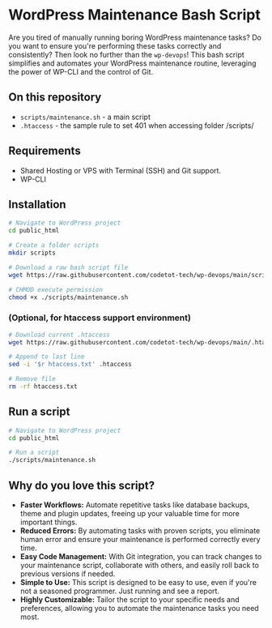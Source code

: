# WordPress Maintenance Bash Script

Are you tired of manually running boring WordPress maintenance tasks? Do you want to ensure you're performing these tasks correctly and consistently? Then look no further than the `wp-devops`!
This bash script simplifies and automates your WordPress maintenance routine, leveraging the power of WP-CLI and the control of Git.

## On this repository

- `scripts/maintenance.sh` - a main script
- `.htaccess` - the sample rule to set 401 when accessing folder /scripts/

## Requirements

- Shared Hosting or VPS with Terminal (SSH) and Git support.
- WP-CLI

## Installation

```bash
# Navigate to WordPress project
cd public_html

# Create a folder scripts
mkdir scripts

# Download a raw bash script file
wget https://raw.githubusercontent.com/codetot-tech/wp-devops/main/scripts/maintenance.sh

# CHMOD execute permission
chmod +x ./scripts/maintenance.sh
```

### (Optional, for htaccess support environment)

```bash
# Download current .htaccess
wget https://raw.githubusercontent.com/codetot-tech/wp-devops/main/.htaccess htaccess.txt

# Append to last line
sed -i '$r htaccess.txt' .htaccess

# Remove file
rm -rf htaccess.txt
```

## Run a script

```bash
# Navigate to WordPress project
cd public_html

# Run a script
./scripts/maintenance.sh
```

## Why do you love this script?

- **Faster Workflows:** Automate repetitive tasks like database backups, theme and plugin updates, freeing up your valuable time for more important things.
- **Reduced Errors:** By automating tasks with proven scripts, you eliminate human error and ensure your maintenance is performed correctly every time.
- **Easy Code Management:** With Git integration, you can track changes to your maintenance script, collaborate with others, and easily roll back to previous versions if needed.
- **Simple to Use:** This script is designed to be easy to use, even if you're not a seasoned programmer. Just running and see a report.
- **Highly Customizable:** Tailor the script to your specific needs and preferences, allowing you to automate the maintenance tasks you need most.
